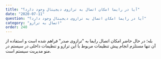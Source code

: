 ```yaml
---
title: "آیا در رایما امکان اتصال به ترازوی دیجیتال وجود دارد؟"
date: "2020-07-11"
question: "آیا در رایما امکان اتصال به ترازوی دیجیتال وجود دارد؟"
category: "اتصال به ترازو"
order: 240
---
```


بله؛ در حال حاضر امکان اتصال رایما به "ترازوی صدر" فراهم شده است و استفاده از آن تنها مستلزم انجام پیش تنظیمات مربوط با این ترازو و تنظیمات داخلی در سیستم در منو مدیریت سیستم است.
